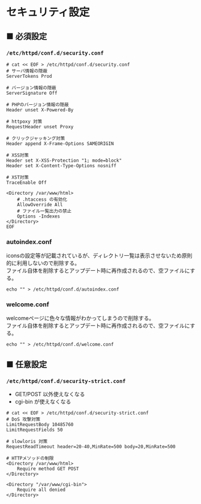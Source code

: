 # セキュリティ設定
## ■ 必須設定
### `/etc/httpd/conf.d/security.conf`
```
# cat << EOF > /etc/httpd/conf.d/security.conf
# サーバ情報の隠蔽
ServerTokens Prod

# バージョン情報の隠蔽
ServerSignature Off

# PHPのバージョン情報の隠蔽
Header unset X-Powered-By

# httpoxy 対策
RequestHeader unset Proxy

# クリックジャッキング対策
Header append X-Frame-Options SAMEORIGIN

# XSS対策
Header set X-XSS-Protection "1; mode=block"
Header set X-Content-Type-Options nosniff

# XST対策
TraceEnable Off

<Directory /var/www/html>
    # .htaccess の有効化
    AllowOverride All
    # ファイル一覧出力の禁止
    Options -Indexes
</Directory>
EOF
```
### autoindex.conf
iconsの設定等が記載されているが、ディレクトリ一覧は表示させないため原則的に利用しないので削除する。  
ファイル自体を削除するとアップデート時に再作成されるので、空ファイルにする。
```
echo "" > /etc/httpd/conf.d/autoindex.conf
```
### welcome.conf
welcomeページに色々な情報がわかってしまうので削除する。  
ファイル自体を削除するとアップデート時に再作成されるので、空ファイルにする。
```
echo "" > /etc/httpd/conf.d/welcome.conf
```
## ■ 任意設定
### `/etc/httpd/conf.d/security-strict.conf`
- GET/POST 以外使えなくなる
- cgi-bin が使えなくなる
```
# cat << EOF > /etc/httpd/conf.d/security-strict.conf
# DoS 攻撃対策
LimitRequestBody 10485760
LimitRequestFields 50

# slowloris 対策
RequestReadTimeout header=20-40,MinRate=500 body=20,MinRate=500

# HTTPメソッドの制限
<Directory /var/www/html>
    Require method GET POST
</Directory>

<Directory "/var/www/cgi-bin">
    Require all denied
</Directory>
```
